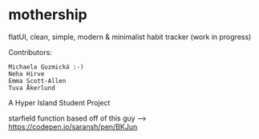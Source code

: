 # mothership

flatUI, clean, simple, modern &amp; minimalist habit tracker (work in progress)

Contributors:

    Michaela Guzmická :-)
    Neha Hirve
    Emma Scott-Allen
    Tuva Åkerlund

A Hyper Island Student Project

starfield function based off of this guy -->
https://codepen.io/saransh/pen/BKJun
